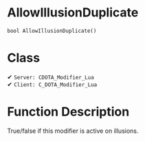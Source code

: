 # AllowIllusionDuplicate
```
bool AllowIllusionDuplicate()
```
# Class
✔ `Server: CDOTA_Modifier_Lua`  
✔ `Client: C_DOTA_Modifier_Lua`  

# Function Description
True/false if this modifier is active on illusions.
